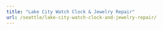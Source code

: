 ```yaml
---
title: "Lake City Watch Clock & Jewelry Repair"
url: /seattle/lake-city-watch-clock-and-jewelry-repair/
---
```

